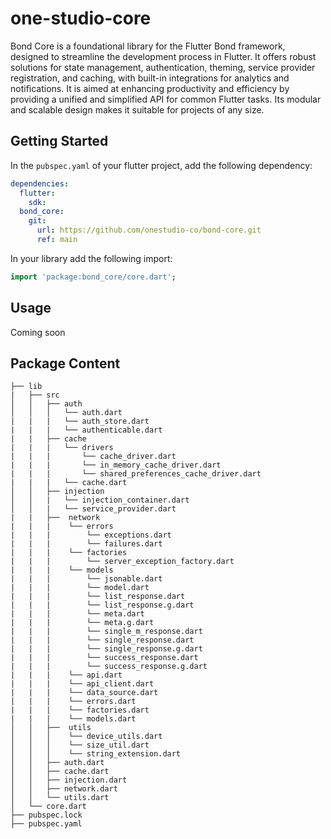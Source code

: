 # one-studio-core
Bond Core is a foundational library for the Flutter Bond framework, designed to streamline the development process in Flutter. It offers robust solutions for state management, authentication, theming, service provider registration, and caching, with built-in integrations for analytics and notifications. It is aimed at enhancing productivity and efficiency by providing a unified and simplified API for common Flutter tasks. Its modular and scalable design makes it suitable for projects of any size.

## Getting Started

In the `pubspec.yaml` of your flutter project, add the following dependency:

```yaml
dependencies:
  flutter:
    sdk:
  bond_core:
    git:
      url: https://github.com/onestudio-co/bond-core.git
      ref: main
```

In your library add the following import:

```dart
import 'package:bond_core/core.dart';
```

## Usage
Coming soon 

## Package Content
```
├── lib
|   ├── src
│   │   ├── auth
│   │   │   └── auth.dart
|   |   |   └── auth_store.dart
|   |   |   └── authenticable.dart
|   |   ├── cache
|   |   |   └── drivers  
|   |   |       └── cache_driver.dart
|   |   |       └── in_memory_cache_driver.dart
|   |   |       └── shared_preferences_cache_driver.dart
|   |   |   └── cache.dart
│   │   ├── injection
│   │   |   └── injection_container.dart
│   │   |   └── service_provider.dart
|   |   ├──  network
|   |   |    └── errors
|   |   |        └── exceptions.dart
|   |   |        └── failures.dart
|   |   |    └── factories
|   |   |        └── server_exception_factory.dart
|   |   |    └── models
|   |   |        └── jsonable.dart
|   |   |        └── model.dart
|   |   |        └── list_response.dart
|   |   |        └── list_response.g.dart
|   |   |        └── meta.dart
|   |   |        └── meta.g.dart
|   |   |        └── single_m_response.dart
|   |   |        └── single_response.dart
|   |   |        └── single_response.g.dart
|   |   |        └── success_response.dart
|   |   |        └── success_response.g.dart
|   |   |    └── api.dart
|   |   |    └── api_client.dart
|   |   |    └── data_source.dart
|   |   |    └── errors.dart
|   |   |    └── factories.dart
|   |   |    └── models.dart
│   │   ├──  utils
│   │   │    └── device_utils.dart
│   │   │    └── size_util.dart
│   │   │    └── string_extension.dart
│   │   ├── auth.dart
│   │   ├── cache.dart
│   │   ├── injection.dart
│   │   ├── network.dart
│   │   └── utils.dart
│   └── core.dart
├── pubspec.lock
├── pubspec.yaml
```
